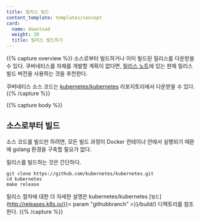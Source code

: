 ```yaml
---
title: 릴리스 빌드
content_template: templates/concept
card:
  name: download
  weight: 20
  title: 릴리스 빌드하기
---
```


{{% capture overview %}}
소스로부터 빌드하거나 이미 빌드된 릴리스를 다운받을 수 있다. 쿠버네티스를 자체를 개발할 계획이 없다면, [릴리스 노트](/docs/setup/release/notes/)에 있는 현재 릴리스 빌드 버전을 사용하는 것을 추천한다.

쿠버네티스 소스 코드는 [kubernetes/kubernetes](https://github.com/kubernetes/kubernetes) 리포지토리에서 다운받을 수 있다.
{{% /capture %}}

{{% capture body %}}
## 소스로부터 빌드

소스 코드를 빌드만 하려면, 모든 빌드 과정이 Docker 컨테이너 안에서 실행되기 때문에 golang 환경을 구축할 필요가 없다.

릴리스를 빌드하는 것은 간단하다.

```shell
git clone https://github.com/kubernetes/kubernetes.git
cd kubernetes
make release
```

릴리스 절차에 대한 더 자세한 설명은 kubernetes/kubernetes [`빌드`](http://releases.k8s.io/{{< param "githubbranch" >}}/build/) 디렉토리를 참조한다.
{{% /capture %}}
